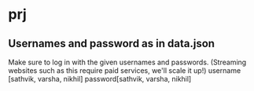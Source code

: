# prj
## Usernames and password as in data.json
Make sure to log in with the given usernames and passwords. (Streaming websites such as this require paid services, we'll scale it up!)
username [sathvik, varsha, nikhil]
password[sathvik, varsha, nikhil]

